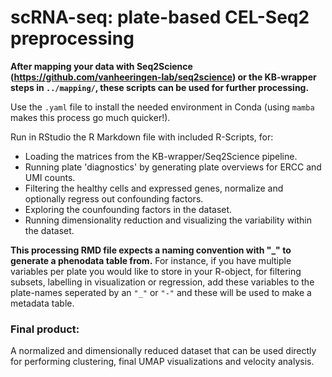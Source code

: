# scRNA-seq: plate-based CEL-Seq2 preprocessing #

**After mapping your data with Seq2Science (https://github.com/vanheeringen-lab/seq2science) or the KB-wrapper steps in `../mapping/`, these scripts can be used for further processing.**

Use the `.yaml` file to install the needed environment in Conda (using `mamba` makes this process go much quicker!).

Run in RStudio the R Markdown file with included R-Scripts, for:
- Loading the matrices from the KB-wrapper/Seq2Science pipeline.
- Running plate 'diagnostics' by generating plate overviews for ERCC and UMI counts.
- Filtering the healthy cells and expressed genes, normalize and optionally regress out confounding factors.
- Exploring the counfounding factors in the dataset.
- Running dimensionality reduction and visualizing the variability within the dataset.

**This processing RMD file expects a naming convention with "_" to generate a phenodata table from.**
For instance, if you have multiple variables per plate you would like to store in your R-object, for filtering subsets, labelling in visualization or regression, add these variables to the plate-names seperated by an `"_"` or `"-"` and these will be used to make a metadata table.

### Final product: 
A normalized and dimensionally reduced dataset that can be used directly for performing clustering, final UMAP visualizations and velocity analysis.
